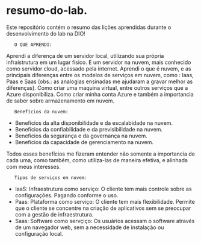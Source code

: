 # resumo-do-lab.
Este repositório contém o resumo das lições aprendidas durante o desenvolvimento do lab na DIO!

       O QUE APRENDI:
Aprendi a diferença de um servidor local, utilizando sua própria infraistrutura em um lugar fisico. E um servidor na nuvem, mais conhecido como servidor cloud, acessado pela internet.
Aprendi o que é nuvem, e as principais diferenças entre os modelos de serviços em nuvem, como : Iaas, Paas e Saas (obs.: as analogias ensinadas me ajudaram a gravar melhor as diferenças).
Como criar uma maquina virtual, entre outros serviços que a Azure disponibiliza.
Como criar minha conta Azure e também a importancia de saber sobre armazenamento em nuvem.


       Benefícios da nuvem: 
- Benefícios da alta disponibilidade e da escalabidade na nuvem. 
- Benefícios da confiabilidade e da previsibilidade na nuvem.
- Benefícios da segurança e da governança na nuvem.
- Benefícios da capacidade de gerenciamento na nuvem.

Todos esses benefícios me fizeram entender não somente a importancia de cada uma, como também, como utiliza-las de maneira efetiva, e alinhada com meus interesses.


       Tipos de serviços em nuvem:
- IaaS: Infraestrutura como serviço: O cliente tem mais controle sobre as configurações. Pagando conforme o uso.
- Paas: Plataforma como serviço: O cliente tem mais flexibilidade. Permite que o cliente se concentre na criação de aplicativos sem se preocupar com a gestão de infraestrutura.
- Saas: Software como servçiço: Os usuários acessam o software através de um navegador web, sem a necessidade de instalação ou configuração local.
